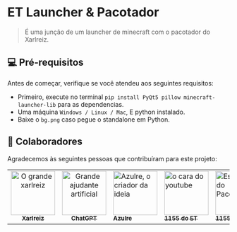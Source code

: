 # ET Launcher & Pacotador

> É uma junção de um launcher de minecraft com o pacotador do Xarlreiz.

## 💻 Pré-requisitos

Antes de começar, verifique se você atendeu aos seguintes requisitos:

- Primeiro, execute no terminal `pip install PyQt5 pillow minecraft-launcher-lib` para as dependencias.  
- Uma máquina `Windows / Linux / Mac`, E python instalado.
- Baixe o `bg.png` caso pegue o standalone em Python.

## 🤝 Colaboradores

Agradecemos às seguintes pessoas que contribuíram para este projeto:

<table>
  <tr>
    <td align="center">
      <a href="#" title="xarlreiz ">
        <img src="https://files.catbox.moe/o8tzr9.webp" width="100px;" alt="O grande xarlreiz "/><br>
        <sub>
          <b>Xarlreiz </b>
        </sub>
      </a>
    </td>
    <td align="center">
      <a href="#" title="ChatGPT">
        <img src="https://static.vecteezy.com/system/resources/previews/021/059/827/non_2x/chatgpt-logo-chat-gpt-icon-on-white-background-free-vector.jpg" width="100px;" alt="Grande ajudante artificial"/><br>
        <sub>
          <b>ChatGPT</b>
        </sub>
      </a>
    </td>
    <td align="Azulre">
      <a href="#" title="Azulre">
        <img src="https://files.catbox.moe/dpvqpn.webp" width="100px;" alt="Azulre, o criador da ideia"/><br>
        <sub>
          <b>Azulre</b>
          </sub>
      </a>
    </td>
    <td align="1155 do ET">
      <a href="#" title="1155 do ET">
        <img src="https://files.catbox.moe/529fqj.webp" width="100px;" alt="o cara do youtube"/><br>
        <sub>
          <b>1155 do ET</b>
        </sub>
         </a>
    </td>
    <td align="Savio31">
      <a href="#" title="savio31">
        <img src="https://files.catbox.moe/xn134h.webp" width="100px;" alt="Escritor do Pacotador"/><br>
        <sub>
          <b>1155 do ET</b>
        </sub>
      </a>
    </td>
  </tr>
</table>


